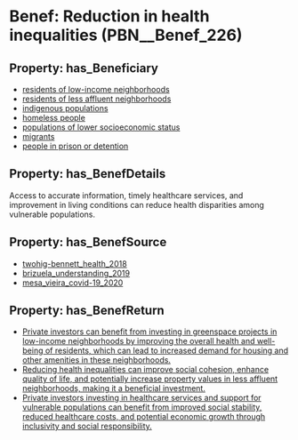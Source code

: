# Benef: __Reduction in health inequalities__ (PBN__Benef_226)

## Property: has_Beneficiary

* [residents of low-income neighborhoods](../Stakeholder/PBN__Stakeholder_132)
* [residents of less affluent neighborhoods](../Stakeholder/PBN__Stakeholder_171)
* [indigenous populations](../Stakeholder/PBN__Stakeholder_443)
* [homeless people](../Stakeholder/PBN__Stakeholder_444)
* [populations of lower socioeconomic status](../Stakeholder/PBN__Stakeholder_445)
* [migrants](../Stakeholder/PBN__Stakeholder_446)
* [people in prison or detention](../Stakeholder/PBN__Stakeholder_447)

## Property: has_BenefDetails

Access to accurate information, timely healthcare services, and improvement in living conditions can reduce health disparities among vulnerable populations.

## Property: has_BenefSource

* [twohig-bennett_health_2018](../Article/PBN__Article_50)
* [brizuela_understanding_2019](../Article/PBN__Article_69)
* [mesa_vieira_covid-19_2020](../Article/PBN__Article_236)

## Property: has_BenefReturn

* [Private investors can benefit from investing in greenspace projects in low-income neighborhoods by improving the overall health and well-being of residents, which can lead to increased demand for housing and other amenities in these neighborhoods.](../BenefReturn/PBN__BenefReturn_233)
* [Reducing health inequalities can improve social cohesion, enhance quality of life, and potentially increase property values in less affluent neighborhoods, making it a beneficial investment.](../BenefReturn/PBN__BenefReturn_382)
* [Private investors investing in healthcare services and support for vulnerable populations can benefit from improved social stability, reduced healthcare costs, and potential economic growth through inclusivity and social responsibility.](../BenefReturn/PBN__BenefReturn_1267)

